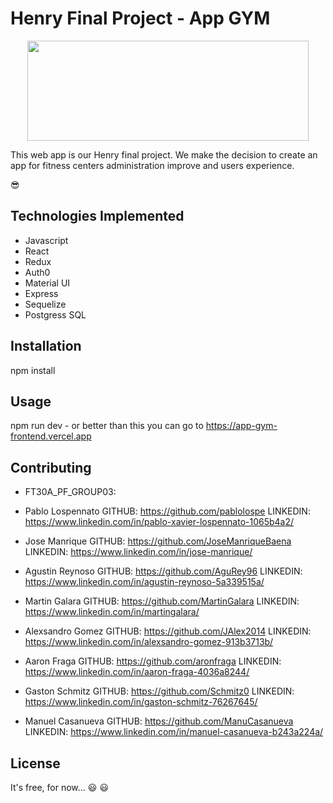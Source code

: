 # Henry Final Project - App GYM

<p align="center">
  <img width="450" height="160" src="https://upload.wikimedia.org/wikipedia/commons/b/b6/Logo_dracula_1958.svg">
</p>

This web app is our Henry final project. We make the decision to create an app for fitness centers administration improve and users experience.

:sunglasses: 

## Technologies Implemented 

* Javascript
* React
* Redux
* Auth0
* Material UI
* Express 
* Sequelize
* Postgress SQL

## Installation

npm install 

## Usage

npm run dev - or better than this you can go to https://app-gym-frontend.vercel.app

## Contributing

* FT30A_PF_GROUP03:


* Pablo Lospennato
          GITHUB: https://github.com/pablolospe
          LINKEDIN: https://www.linkedin.com/in/pablo-xavier-lospennato-1065b4a2/

* Jose Manrique 
          GITHUB: https://github.com/JoseManriqueBaena
          LINKEDIN: https://www.linkedin.com/in/jose-manrique/

* Agustin Reynoso 
          GITHUB: https://github.com/AguRey96
          LINKEDIN: https://www.linkedin.com/in/agustin-reynoso-5a339515a/

* Martin Galara 
          GITHUB: https://github.com/MartinGalara
          LINKEDIN: https://www.linkedin.com/in/martingalara/

* Alexsandro Gomez
          GITHUB: https://github.com/JAlex2014
          LINKEDIN: https://www.linkedin.com/in/alexsandro-gomez-913b3713b/

* Aaron Fraga
          GITHUB: https://github.com/aronfraga
          LINKEDIN: https://www.linkedin.com/in/aaron-fraga-4036a8244/

* Gaston Schmitz
          GITHUB: https://github.com/Schmitz0
          LINKEDIN: https://www.linkedin.com/in/gaston-schmitz-76267645/

* Manuel Casanueva
          GITHUB: https://github.com/ManuCasanueva
          LINKEDIN: https://www.linkedin.com/in/manuel-casanueva-b243a224a/


## License

It's free, for now... :smiley: :smiley:
